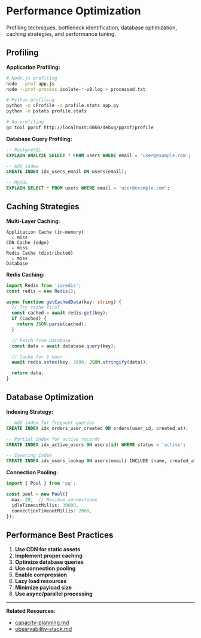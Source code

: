 # Performance Optimization

Profiling techniques, bottleneck identification, database optimization, caching strategies, and performance tuning.

## Profiling

**Application Profiling:**
```bash
# Node.js profiling
node --prof app.js
node --prof-process isolate-*-v8.log > processed.txt

# Python profiling
python -m cProfile -o profile.stats app.py
python -m pstats profile.stats

# Go profiling
go tool pprof http://localhost:6060/debug/pprof/profile
```

**Database Query Profiling:**
```sql
-- PostgreSQL
EXPLAIN ANALYZE SELECT * FROM users WHERE email = 'user@example.com';

-- Add index
CREATE INDEX idx_users_email ON users(email);

-- MySQL
EXPLAIN SELECT * FROM users WHERE email = 'user@example.com';
```

## Caching Strategies

**Multi-Layer Caching:**
```
Application Cache (in-memory)
  ↓ miss
CDN Cache (edge)
  ↓ miss
Redis Cache (distributed)
  ↓ miss
Database
```

**Redis Caching:**
```typescript
import Redis from 'ioredis';
const redis = new Redis();

async function getCachedData(key: string) {
  // Try cache first
  const cached = await redis.get(key);
  if (cached) {
    return JSON.parse(cached);
  }

  // Fetch from database
  const data = await database.query(key);

  // Cache for 1 hour
  await redis.setex(key, 3600, JSON.stringify(data));

  return data;
}
```

## Database Optimization

**Indexing Strategy:**
```sql
-- Add index for frequent queries
CREATE INDEX idx_orders_user_created ON orders(user_id, created_at);

-- Partial index for active records
CREATE INDEX idx_active_users ON users(id) WHERE status = 'active';

-- Covering index
CREATE INDEX idx_users_lookup ON users(email) INCLUDE (name, created_at);
```

**Connection Pooling:**
```typescript
import { Pool } from 'pg';

const pool = new Pool({
  max: 20,  // Maximum connections
  idleTimeoutMillis: 30000,
  connectionTimeoutMillis: 2000,
});
```

## Performance Best Practices

1. **Use CDN for static assets**
2. **Implement proper caching**
3. **Optimize database queries**
4. **Use connection pooling**
5. **Enable compression**
6. **Lazy load resources**
7. **Minimize payload size**
8. **Use async/parallel processing**

---

**Related Resources:**
- [capacity-planning.md](capacity-planning.md)
- [observability-stack.md](observability-stack.md)
